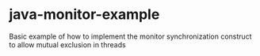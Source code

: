 # java-monitor-example
Basic example of how to implement the monitor synchronization construct to allow mutual exclusion in threads
